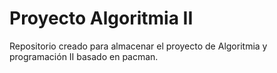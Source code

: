 # Proyecto Algoritmia II
Repositorio creado para almacenar el proyecto de Algoritmia y programación II basado en pacman.
